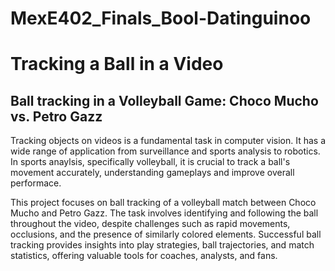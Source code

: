 # MexE402_Finals_Bool-Datinguinoo
# Tracking a Ball in a Video
## Ball tracking in a Volleyball Game: Choco Mucho vs. Petro Gazz

Tracking objects on videos is a fundamental task in computer vision. It has a wide range of application from surveillance and sports analysis to robotics. In sports anaylsis, specifically volleyball, it is crucial to track a ball's movement accurately, understanding gameplays and improve overall performace. 

This project focuses on ball tracking of a volleyball match between Choco Mucho and Petro Gazz. The task involves identifying and following the ball throughout the video, despite challenges such as rapid movements, occlusions, and the presence of similarly colored elements. Successful ball tracking provides insights into play strategies, ball trajectories, and match statistics, offering valuable tools for coaches, analysts, and fans.

